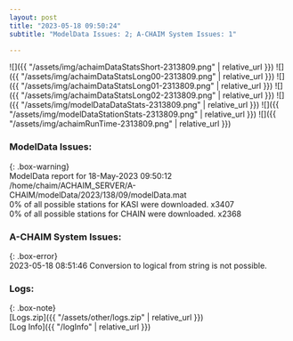 ```yaml
---
layout: post
title: "2023-05-18 09:50:24"
subtitle: "ModelData Issues: 2; A-CHAIM System Issues: 1"

---
```


![]({{ "/assets/img/achaimDataStatsShort-2313809.png" | relative_url }})
![]({{ "/assets/img/achaimDataStatsLong00-2313809.png" | relative_url }})
![]({{ "/assets/img/achaimDataStatsLong01-2313809.png" | relative_url }})
![]({{ "/assets/img/achaimDataStatsLong02-2313809.png" | relative_url }})
![]({{ "/assets/img/modelDataDataStats-2313809.png" | relative_url }})
![]({{ "/assets/img/modelDataStationStats-2313809.png" | relative_url }})
![]({{ "/assets/img/achaimRunTime-2313809.png" | relative_url }})


### ModelData Issues:  
  
{: .box-warning}  
 ModelData report for 18-May-2023 09:50:12   
 /home/chaim/ACHAIM_SERVER/A-CHAIM/modelData/2023/138/09/modelData.mat   
 0% of all possible stations for KASI were downloaded. x3407   
 0% of all possible stations for CHAIN were downloaded. x2368   
  
### A-CHAIM System Issues:  
  
{: .box-error}  
2023-05-18 08:51:46 Conversion to logical from string is not possible.  

### Logs:  
  
{: .box-note}  
[Logs.zip]({{ "/assets/other/logs.zip" | relative_url }})  
[Log Info]({{ "/logInfo" | relative_url }})  
